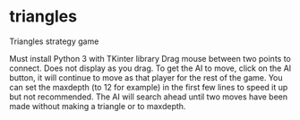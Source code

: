 # triangles
Triangles strategy game

Must install Python 3 with TKinter library
Drag mouse between two points to connect. Does not display as you drag.
To get the AI to move, click on the AI button, it will continue to move as that player for the rest of the game.
You can set the maxdepth (to 12 for example) in the first few lines to speed it up but not recommended. 
The AI will search ahead until two moves have been made without making a triangle or to maxdepth.
